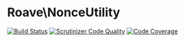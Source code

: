 # Roave\NonceUtility
[![Build Status](https://travis-ci.org/Roave/NonceUtility.svg)](https://travis-ci.org/Roave/NonceUtility)
[![Scrutinizer Code Quality](https://scrutinizer-ci.com/g/Roave/NonceUtility/badges/quality-score.png?s=fb98249a8f4b452b399bc0696f155bed8441cc80)](https://scrutinizer-ci.com/g/Roave/NonceUtility/)
[![Code Coverage](https://scrutinizer-ci.com/g/Roave/NonceUtility/badges/coverage.png?s=2a5422e681febeb5f5824569cc06e361133e0384)](https://scrutinizer-ci.com/g/Roave/NonceUtility/)
